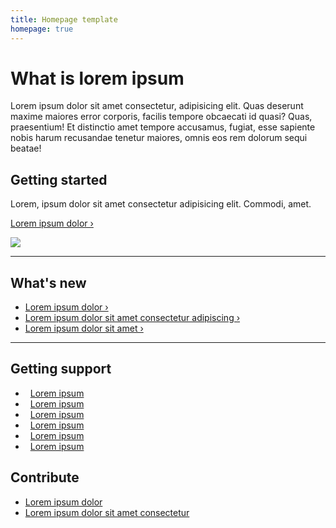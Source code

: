 ```yaml
---
title: Homepage template
homepage: true
---
```


<div class="p-strip--image" style="background-image: url('https://assets.ubuntu.com/v1/4a3a6943-background.png')">
    <div class="p-content__row">
        <h1>What is lorem ipsum</h1>
        <p>Lorem ipsum dolor sit amet consectetur, adipisicing elit. Quas deserunt maxime maiores error corporis, facilis tempore obcaecati id quasi? Quas, praesentium! Et distinctio amet tempore accusamus, fugiat, esse sapiente nobis harum recusandae tenetur maiores, omnis eos rem dolorum sequi beatae!</p>
    </div>
</div>
<div class="p-strip">
    <div class="p-content__row">
        <div class="u-equal-height">
            <div class="col-6">
                <h2>Getting started</h2>
                <p>Lorem, ipsum dolor sit amet consectetur adipisicing elit. Commodi, amet.</p>
                <p><a href="#">Lorem ipsum dolor&nbsp;&rsaquo;</a></p>
            </div>
            <div class="col-6 u-align--right">
                <a href="#"><img class="p-image--bordered" src="http://via.placeholder.com/500x310/ffffff/000000?text=Image+goes+here"></a>
            </div>
        </div>
        <hr class="is-deep">
        <div>
            <h2>What's new</h2>
            <ul class="p-list">
                <li class="p-list__item"><a href="#">Lorem ipsum dolor&nbsp;&rsaquo;</a></li>
                <li class="p-list__item"><a href="#">Lorem ipsum dolor sit amet consectetur adipiscing&nbsp;&rsaquo;</a></li>
                <li class="p-list__item"><a href="#">Lorem ipsum dolor sit amet&nbsp;&rsaquo;</a></li>
            </ul>
        </div>
        <hr class="is-deep">
        <div class="u-equal-height">
            <div class="col-6">
                <h2>Getting support</h2>
                <ul class="p-list is-split">
                    <li class="p-list__item">
                        <i class="p-icon" style="background: #cdcdcd;height:1.5rem;width: 1.5rem;top: 2px;margin-right:.5rem;"></i>
                        <a class="p-link--external" href="#">Lorem ipsum</a>
                    </li>
                    <li class="p-list__item">
                        <i class="p-icon" style="background: #cdcdcd;height:1.5rem;width: 1.5rem;top: 2px;margin-right:.5rem;"></i>
                        <a class="p-link--external" href="#">Lorem ipsum</a>
                    </li>
                    <li class="p-list__item">
                        <i class="p-icon" style="background: #cdcdcd;height:1.5rem;width: 1.5rem;top: 2px;margin-right:.5rem;"></i>
                        <a class="p-link--external" href="#">Lorem ipsum</a>
                    </li>
                    <li class="p-list__item">
                        <i class="p-icon" style="background: #cdcdcd;height:1.5rem;width: 1.5rem;top: 2px;margin-right:.5rem;"></i>
                        <a class="p-link--external" href="#">Lorem ipsum</a>
                    </li>
                    <li class="p-list__item">
                        <i class="p-icon" style="background: #cdcdcd;height:1.5rem;width: 1.5rem;top: 2px;margin-right:.5rem;"></i>
                        <a class="p-link--external" href="#">Lorem ipsum</a>
                    </li>
                    <li class="p-list__item">
                        <i class="p-icon" style="background: #cdcdcd;height:1.5rem;width: 1.5rem;top: 2px;margin-right:.5rem;"></i>
                        <a class="p-link--external" href="#">Lorem ipsum</a>
                    </li>
                </ul>
            </div>
            <div class="col-6">
                <h2>Contribute</h2>
                <ul class="p-list">
                    <li class="p-list__item"><a class="p-link--external" href="#">Lorem ipsum dolor</a></li>
                    <li class="p-list__item--deep"><a class="p-link--external" href="#">Lorem ipsum dolor sit amet consectetur</a></li>
                </ul>
            </div>
        </div>
    </div>
</div>
